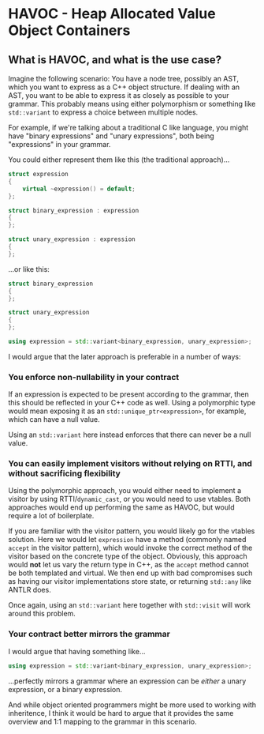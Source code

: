# HAVOC - Heap Allocated Value Object Containers

## What is HAVOC, and what is the use case?

Imagine the following scenario: You have a node tree, possibly an AST, which you want to express as a C++ object structure. If dealing with an AST, you want to be able to express it as closely as possible to your grammar. This probably means using either polymorphism or something like `std::variant` to express a choice between multiple nodes.

For example, if we're talking about a traditional C like language, you might have "binary expressions" and "unary expressions", both being "expressions" in your grammar. 

You could either represent them like this (the traditional approach)...

```cpp
struct expression
{
    virtual ~expression() = default;
};

struct binary_expression : expression
{
};

struct unary_expression : expression
{
};
```
...or like this:

```cpp
struct binary_expression
{
};

struct unary_expression
{
};

using expression = std::variant<binary_expression, unary_expression>;
```

I would argue that the later approach is preferable in a number of ways:

### You enforce non-nullability in your contract

If an expression is expected to be present according to the grammar, then this should be reflected in your C++ code as well. Using a polymorphic type would mean exposing it as an `std::unique_ptr<expression>`, for example, which can have a null value.

Using an `std::variant` here instead enforces that there can never be a null value.

### You can easily implement visitors without relying on RTTI, and without sacrificing flexibility

Using the polymorphic approach, you would either need to implement a visitor by using RTTI/`dynamic_cast`, or you would need to use vtables. Both approaches would end up performing the same as HAVOC, but would require a lot of boilerplate.

If you are familiar with the visitor pattern, you would likely go for the vtables solution. Here we would let `expression` have a method (commonly named `accept` in the visitor pattern), which would invoke the correct method of the visitor based on the concrete type of the object. Obviously, this approach would **not** let us vary the return type in C++, as the `accept` method cannot be both templated and virtual. We then end up with bad compromises such as having our visitor implementations store state, or returning `std::any` like ANTLR does.

Once again, using an `std::variant` here together with `std::visit` will work around this problem.

### Your contract better mirrors the grammar

I would argue that having something like...

```cpp
using expression = std::variant<binary_expression, unary_expression>;
```
...perfectly mirrors a grammar where an expression can be *either* a unary expression, or a binary expression.

And while object oriented programmers might be more used to working with inheritence, I think it would be hard to argue that it provides the same overview and 1:1 mapping to the grammar in this scenario.

